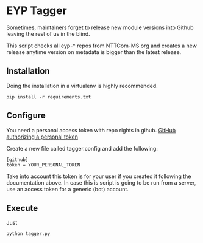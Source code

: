 # EYP Tagger
Sometimes, maintainers forget to release new module versions into Github leaving the rest of us in the blind.

This script checks all eyp-* repos from NTTCom-MS org and creates a new release anytime version on metadata is bigger than the latest release.

## Installation
Doing the installation in a virtualenv is highly recommended.

```
pip install -r requirements.txt
```

## Configure
You need a personal access token with repo rights in gihub. [GitHub authorizing a personal token](https://help.github.com/articles/authorizing-a-personal-access-token-for-use-with-a-saml-single-sign-on-organization/)

Create a new file called tagger.config and add the following:
```
[github]
token = YOUR_PERSONAL_TOKEN
```

Take into account this token is for your user if you created it following the documentation above. In case this is script is going to be run from a server, use an access token for a generic (bot) account.

## Execute
Just

```
python tagger.py
```
